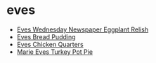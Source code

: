 # eves

 * [Eves Wednesday Newspaper Eggplant Relish](../../index/e/eves-wednesday-newspaper-eggplant-relish-14102.json)
 * [Eves Bread Pudding](../../index/e/eves-bread-pudding.json)
 * [Eves Chicken Quarters](../../index/e/eves-chicken-quarters.json)
 * [Marie Eves Turkey Pot Pie](../../index/m/marie-eves-turkey-pot-pie.json)
